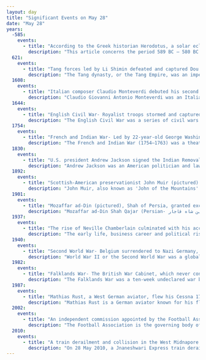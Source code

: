 ```yaml
---
layout: day
title: "Significant Events on May 28"
date: "May 28"
years:
  -585:
    events:
      - title: "According to the Greek historian Herodotus, a solar eclipse, accurately predicted by Thales of Miletus, abruptly ended the Battle of Halys between the Lydians and the Medes."
        description: "This article concerns the period 589 BC – 580 BC."
  621:
    events:
      - title: "Tang forces led by Li Shimin defeated and captured Dou Jiande at the Battle of Hulao in the civil war that followed the collapse of the Sui dynasty."
        description: "The Tang dynasty, or the Tang Empire, was an imperial dynasty of China that ruled from 618 to 907, with an interregnum between 690 and 705. It was preceded by the Sui dynasty and followed by the Five Dynasties and Ten Kingdoms period. Historians generally regard the Tang as a high point in Chinese civilisation, and a golden age of cosmopolitan culture. Tang territory, acquired through the military campaigns of its early rulers, rivalled that of the Han dynasty."
  1608:
    events:
      - title: "Italian composer Claudio Monteverdi debuted his second opera L'Arianna, now one of his lost works, at a royal wedding in Mantua."
        description: "Claudio Giovanni Antonio Monteverdi was an Italian composer, choirmaster and string player. A composer of both secular and sacred music, and a pioneer in the development of opera, he is considered a crucial transitional figure between the Renaissance and Baroque periods of music history."
  1644:
    events:
      - title: "English Civil War- Royalist troops stormed and captured the Parliamentarian stronghold of Bolton, leading to a massacre of defenders and local residents."
        description: "The English Civil War was a series of civil wars and political machinations between Royalists and Parliamentarians in the Kingdom of England from 1642 to 1651. Part of the wider 1639 to 1653 Wars of the Three Kingdoms, the struggle consisted of the First English Civil War and the Second English Civil War. The Anglo-Scottish War of 1650 to 1652 is sometimes referred to as the Third English Civil War."
  1754:
    events:
      - title: "French and Indian War- Led by 22-year-old George Washington, a company of Virginia colonial militiamen ambushed a force of 35 Canadiens at the Battle of Jumonville Glen."
        description: "The French and Indian War (1754–1763) was a theater of the Seven Years' War, which pitted the North American colonies of the British Empire against those of the French, each side being supported by various Native American tribes. At the start of the war, the French colonies had a population of roughly 60,000 settlers, compared with 2 million in the British colonies. The outnumbered French particularly depended on their native allies."
  1830:
    events:
      - title: "U.S. president Andrew Jackson signed the Indian Removal Act into law, authorizing him to negotiate with Native Americans for their removal from their ancestral homelands."
        description: "Andrew Jackson was an American politician and lawyer who served as the seventh president of the United States from 1829 to 1837. Before his presidency, he rose to fame as a general in the U.S. Army and served in both houses of the U.S. Congress. Jackson's legacy is controversial. He has been praised as an advocate for working Americans and preserving the union of states, and criticized for his racist policies, particularly towards Native Americans. His political philosophy became the basis for the Democratic Party."
  1892:
    events:
      - title: "Scottish-American preservationist John Muir (pictured) founded the environmental organization Sierra Club in California."
        description: "John Muir, also known as 'John of the Mountains' and 'Father of the National Parks', was a Scottish-born American naturalist, author, environmental philosopher, botanist, zoologist, glaciologist, and early advocate for the preservation of wilderness in the United States."
  1901:
    events:
      - title: "Mozaffar ad-Din (pictured), Shah of Persia, granted exclusive rights to prospect for oil in the country to William Knox D'Arcy."
        description: "Mozaffar ad-Din Shah Qajar (Persian- مظفرالدین شاه قاجار, romanized- Mozaffareddin Šāh-e Qājār; was the fifth Qajar shah of Iran, reigning from 1896 until his death in 1907. He is often credited with the creation of the Persian Constitution of 1906, which he approved of in one of his final acts as shah."
  1937:
    events:
      - title: "The rise of Neville Chamberlain culminated with his accession as Prime Minister of the United Kingdom, being summoned to Buckingham Palace to 'kiss hands'."
        description: "The early life, business career and political rise of Neville Chamberlain culminated on 28 May 1937, when he was summoned to Buckingham Palace to 'kiss hands' and accept the office of Prime Minister of the United Kingdom. Chamberlain had long been regarded as Prime Minister Stanley Baldwin's political heir, and when Baldwin announced his retirement, Chamberlain was seen as the only possible successor."
  1940:
    events:
      - title: "Second World War- Belgium surrendered to Nazi Germany, ending the Battle of Belgium."
        description: "World War II or the Second World War was a global conflict between two coalitions- the Allies and the Axis powers. Nearly all of the world's countries participated, with many nations mobilising all resources in pursuit of total war. Tanks and aircraft played major roles, enabling the strategic bombing of cities and delivery of the first and only nuclear weapons ever used in war. World War II was the deadliest conflict in history, resulting in 70 to 85 million deaths, more than half of which were civilians. Millions died in genocides, including the Holocaust, and by massacres, starvation, and disease. After the Allied victory, Germany, Austria, Japan, and Korea were occupied, and German and Japanese leaders were tried for war crimes."
  1982:
    events:
      - title: "Falklands War- The British War Cabinet, which never considered using nuclear weapons in the conflict, ordered that the nuclear depth bombs on British ships return home."
        description: "The Falklands War was a ten-week undeclared war between Argentina and the United Kingdom in 1982 over two British dependent territories in the South Atlantic- the Falkland Islands and its territorial dependency, South Georgia and the South Sandwich Islands. The conflict began on 2 April 1982, when Argentina invaded and occupied the Falkland Islands, followed by the invasion of South Georgia the next day. On 5 April, the British government dispatched a naval task force to engage the Argentine Navy and Air Force before making an amphibious assault on the islands. The conflict lasted 74 days and ended with an Argentine surrender on 14 June, returning the islands to British control. In total, 649 Argentine military personnel, 255 British military personnel, and three Falkland Islanders were killed during the hostilities."
  1987:
    events:
      - title: "Mathias Rust, a West German aviator, flew his Cessna 172 from Helsinki, Finland, through Soviet air defences, landing illegally near Red Square in Moscow."
        description: "Mathias Rust is a German aviator known for his flight that ended with a landing near Red Square in Moscow on 28 May 1987. Then a teenage amateur pilot, he flew from Helsinki, Finland, to Moscow, without authorization. According to Russian claims he was tracked several times by Soviet Air Defence Forces and civilian air traffic controllers, as well as Soviet Air Force interceptor aircraft. The Soviet fighters did not receive permission to shoot him down, and his aeroplane was mistaken for a friendly aircraft several times. Also, 28 May 1987 was Border Guards Day, leaving many guards distracted. He landed on Bolshoy Moskvoretsky Bridge, next to Red Square near the Kremlin in the capital of the USSR."
  2002:
    events:
      - title: "An independent commission appointed by the Football Association voted two-to-one to allow Wimbledon F.C. to relocate from London to Milton Keynes."
        description: "The Football Association is the governing body of association football in England and the Crown Dependencies of Jersey, Guernsey and the Isle of Man. Formed in 1863, it is the oldest football association in the world and is responsible for overseeing all aspects of the amateur and professional game in its territory."
  2010:
    events:
      - title: "A train derailment and collision in the West Midnapore district of West Bengal, India, caused the deaths of at least 148 passengers."
        description: "On 28 May 2010, a Jnaneshwari Express train derailed at about 1 a.m. in the West Midnapore district of West Bengal, India. It was disputed as to whether sabotage or a bomb caused damage on the railway track, which in turn led to the derailment, before an oncoming goods train hit the loose carriages, resulting in the deaths of at least 148 passengers."
---
```

